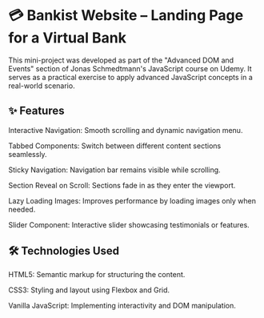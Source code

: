 # 💳 Bankist Website – Landing Page for a Virtual Bank

This mini-project was developed as part of the "Advanced DOM and Events" section of Jonas Schmedtmann's JavaScript course on Udemy. It serves as a practical exercise to apply advanced JavaScript concepts in a real-world scenario.

## ✨ Features
Interactive Navigation: Smooth scrolling and dynamic navigation menu.

Tabbed Components: Switch between different content sections seamlessly.

Sticky Navigation: Navigation bar remains visible while scrolling.

Section Reveal on Scroll: Sections fade in as they enter the viewport.

Lazy Loading Images: Improves performance by loading images only when needed.

Slider Component: Interactive slider showcasing testimonials or features.

## 🛠️ Technologies Used
HTML5: Semantic markup for structuring the content.

CSS3: Styling and layout using Flexbox and Grid.

Vanilla JavaScript: Implementing interactivity and DOM manipulation.
